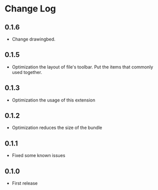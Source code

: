 # Change Log
## 0.1.6

- Change drawingbed.

## 0.1.5

- Optimization the layout of file's toolbar. Put the items that commonly used together.

## 0.1.3

- Optimization the usage of this extension

## 0.1.2

- Optimization reduces the size of the bundle

## 0.1.1

- Fixed some known issues

## 0.1.0

- First release
